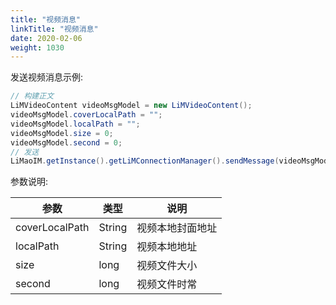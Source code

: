 ```yaml
---
title: "视频消息"
linkTitle: "视频消息"
date: 2020-02-06
weight: 1030
---
```


发送视频消息示例:
```java
// 构建正文
LiMVideoContent videoMsgModel = new LiMVideoContent();
videoMsgModel.coverLocalPath = "";
videoMsgModel.localPath = "";
videoMsgModel.size = 0;
videoMsgModel.second = 0;
// 发送
LiMaoIM.getInstance().getLiMConnectionManager().sendMessage(videoMsgModel, channelID, LiMChannelType.PERSONAL);
```

参数说明:


| 参数           | 类型   | 说明             |
| -------------- | ------ | ---------------- |
| coverLocalPath | String | 视频本地封面地址 |
| localPath      | String | 视频本地地址     |
| size           | long   | 视频文件大小     |
| second         | long   | 视频文件时常     |
